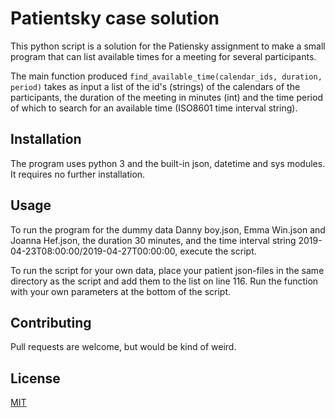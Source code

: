 # Patientsky case solution

This python script is a solution for the Patiensky assignment to make a small program that can list available times for a meeting for several participants.

The main function produced `find_available_time(calendar_ids, duration, period)` takes as input a list of the id's (strings) of the calendars of the participants, the duration of the meeting in minutes (int) and the time period of which to search for an available time (ISO8601 time interval string).

## Installation

The program uses python 3 and the built-in json, datetime and sys modules. It requires no further installation.

## Usage
To run the program for the dummy data Danny boy.json, Emma Win.json and Joanna Hef.json, the duration 30 minutes, and the time interval string 2019-04-23T08:00:00/2019-04-27T00:00:00, execute the script. 

To run the script for your own data, place your patient json-files in the same directory as the script and add them to the list on line 116. Run the function with your own parameters at the bottom of the script.


## Contributing
Pull requests are welcome, but would be kind of weird.

## License
[MIT](https://choosealicense.com/licenses/mit/)